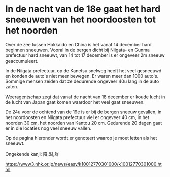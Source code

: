 # In de nacht van de 18e gaat het hard sneeuwen van het noordoosten tot het noorden

Over de zee tussen Hokkaido en China is het vanaf 14 december hard beginnen sneeuwen. Vooral in de bergen dicht bij Niigata- en Gunma prefectuur hard sneeuwt, van 14 tot 17 december is er ongeveer 2m sneeuw geaccumuleert.

In de Niigata prefectuur, op de Kanetsu snelweg heeft het veel gesneeuwd en konden de auto's niet meer bewegen. Er waren meer dan 1000 auto's. Sommige mensen zeiden dat ze dedurende ongeveer 40u lang in de auto zaten.

Weeragentschap zegt dat vanaf de nacht van 18 december er koude lucht in de lucht van Japan gaat komen waardoor het veel gaat sneeuwen.

De 24u voor de ochtend van de 19e is er bij de bergen sneeuw gevallen, in het noordoosten en Niigata prefectuur viel er ongeveer 40 cm, in het noorden 30 cm, het noorden van Kantou 20 cm. Gedurende 20 dagen gaat er in die locaties nog veel sneeuw vallen.

Op de pagina hieronder wordt er genoteert waarop je moet letten als het sneeuwt.

Ongekende kanji: 降,潟,群

<https://www3.nhk.or.jp/news/easy/k10012770301000/k10012770301000.html>
